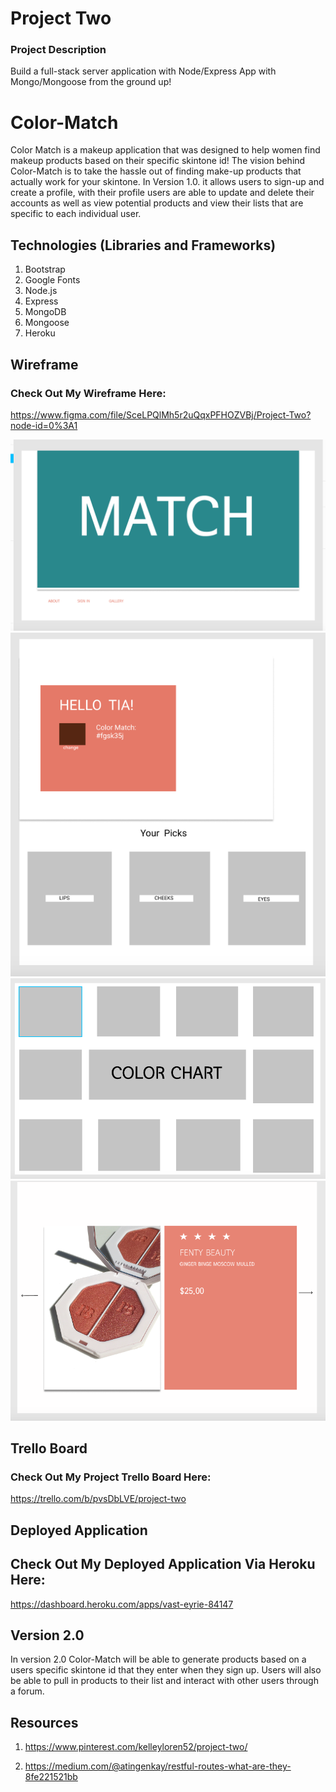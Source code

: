 # Project Two
### Project Description
Build a full-stack server application with  Node/Express App with Mongo/Mongoose from the ground up!

# Color-Match
Color Match is a makeup application that was designed to help women find makeup products based on their specific skintone id! The vision behind Color-Match is to take the hassle out of finding make-up products that actually work for your skintone. In Version 1.0. it allows users to sign-up and create a profile, with their profile users are able to update and delete their accounts as well as view potential products and view their lists that are specific to each individual user. 

## Technologies (Libraries and Frameworks)
1. Bootstrap
2. Google Fonts
3. Node.js
4. Express
5. MongoDB
6. Mongoose
7. Heroku

## Wireframe
### Check Out My Wireframe Here:
https://www.figma.com/file/SceLPQlMh5r2uQqxPFHOZVBj/Project-Two?node-id=0%3A1

 ![alt text](/public/images/one.png)
 ![alt text](/public/images/two.png)
 ![alt text](/public/images/three.png)
 ![alt text](/public/images/four.png)



## Trello Board
### Check Out My Project Trello Board Here:
https://trello.com/b/pvsDbLVE/project-two

## Deployed Application
## Check Out My Deployed Application Via Heroku Here:
https://dashboard.heroku.com/apps/vast-eyrie-84147

## Version 2.0
In version 2.0 Color-Match will be able to generate products based on a users specific skintone id that they enter when they sign up. Users will also be able to pull in products to their list and interact with other users through a forum.

## Resources
1. https://www.pinterest.com/kelleyloren52/project-two/

2. https://medium.com/@atingenkay/restful-routes-what-are-they-8fe221521bb